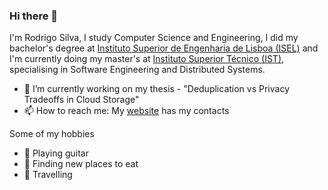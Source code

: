 ### Hi there 👋

I'm Rodrigo Silva, I study Computer Science and Engineering, I did my bachelor's degree at [Instituto Superior de Engenharia de Lisboa (ISEL)](https://www.isel.pt/) and I'm currently doing my master's at [Instituto Superior Técnico (IST)](https://tecnico.ulisboa.pt/pt/), specialising in Software Engineering and Distributed Systems.

- 🔭 I’m currently working on  my thesis - "Deduplication vs Privacy Tradeoffs in Cloud Storage" 
- 📫 How to reach me: My [website](https://rodrigo-silva.com/) has my contacts

Some of my hobbies
- 🎸 Playing guitar
- 🍕 Finding new places to eat
- 🚀 Travelling
